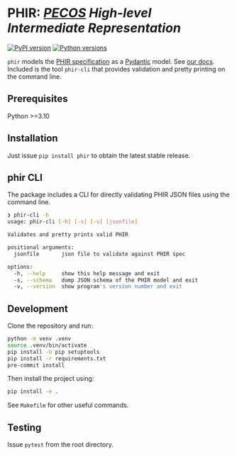 # PHIR: _[PECOS](https://github.com/PECOS-packages/PECOS) High-level Intermediate Representation_

[![PyPI version](https://badge.fury.io/py/phir.svg)](https://badge.fury.io/py/phir)
[![Python versions](https://img.shields.io/badge/python-3.10%20%7C%203.11%20%7C%203.12-blue.svg)](https://img.shields.io/badge/python-3.9%2C%203.10%2C%203.11-blue.svg)

`phir` models the [PHIR specification](./spec.md) as a [Pydantic](https://docs.pydantic.dev/latest/) model.
See [our docs](https://cqcl.github.io/phir/).
Included is the tool `phir-cli` that provides validation and pretty printing on the command line.

## Prerequisites

Python >=3.10

## Installation

Just issue `pip install phir` to obtain the latest stable release.

## phir CLI

The package includes a CLI for directly validating PHIR JSON files using the command line.

```sh
❯ phir-cli -h
usage: phir-cli [-h] [-s] [-v] [jsonfile]

Validates and pretty prints valid PHIR

positional arguments:
  jsonfile       json file to validate against PHIR spec

options:
  -h, --help     show this help message and exit
  -s, --schema   dump JSON schema of the PHIR model and exit
  -v, --version  show program's version number and exit
```

## Development

Clone the repository and run:

```sh
python -m venv .venv
source .venv/bin/activate
pip install -U pip setuptools
pip install -r requirements.txt
pre-commit install
```

Then install the project using:

```sh
pip install -e .
```

See `Makefile` for other useful commands.

## Testing

Issue `pytest` from the root directory.
